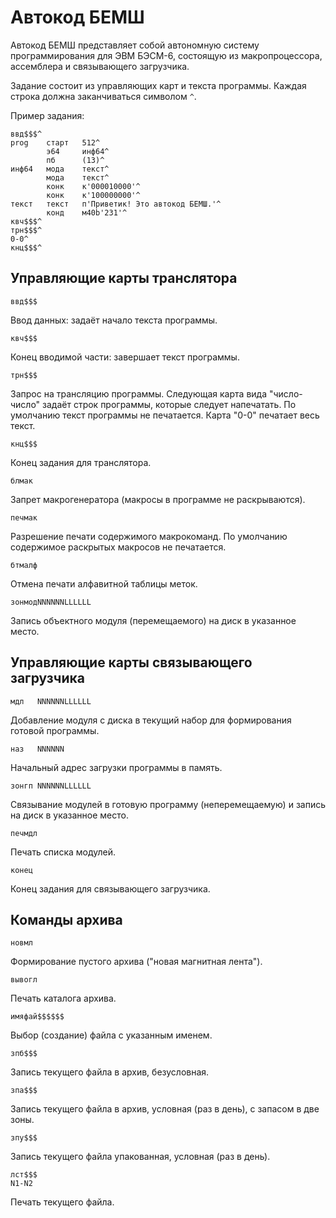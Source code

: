
# Автокод БЕМШ

Автокод БЕМШ представляет собой автономную систему программирования для ЭВМ БЭСМ-6,
состоящую из макропроцессора, ассемблера и связывающего загрузчика.

Задание состоит из управляющих карт и текста программы.
Каждая строка должна заканчиваться символом `^`.

Пример задания:
```
ввд$$$^
prog    старт   512^
        э64     инф64^
        пб      (13)^
инф64   мода    текст^
        мода    текст^
        конк    к'000010000'^
        конк    к'100000000'^
текст   текст   п'Приветик! Это автокод БЕМШ.'^
        конд    м40b'231'^
квч$$$^
трн$$$^
0-0^
кнц$$$^
```

## Управляющие карты транслятора
```
ввд$$$
```
Ввод данных: задаёт начало текста программы.
```
квч$$$
```
Конец вводимой части: завершает текст программы.
```
трн$$$
```
Запрос на трансляцию программы. Следующая карта вида "число-число" задаёт
строк программы, которые следует напечатать. По умолчанию текст программы не печатается.
Карта "0-0" печатает весь текст.
```
кнц$$$
```
Конец задания для транслятора.
```
блмак
```
Запрет макрогенератора (макросы в программе не раскрываются).
```
печмак
```
Разрешение печати содержимого макрокоманд.
По умолчанию содержимое раскрытых макросов не печатается.
```
бтмалф
```
Отмена печати алфавитной таблицы меток.
```
зонмодNNNNNNLLLLLL
```
Запись объектного модуля (перемещаемого) на диск в указанное место.


## Управляющие карты связывающего загрузчика
```
мдл   NNNNNNLLLLLL
```
Добавление модуля с диска в текущий набор для формирования готовой программы.
```
наз   NNNNNN
```
Начальный адрес загрузки программы в память.
```
зонгп NNNNNNLLLLLL
```
Связывание модулей в готовую программу (неперемещаемую) и запись на диск в указанное место.
```
печмдл
```
Печать списка модулей.
```
конец
```
Конец задания для связывающего загрузчика.


## Команды архива
```
новмл
```
Формирование пустого архива ("новая магнитная лента").
```
вывогл
```
Печать каталога архива.
```
имяфай$$$$$$
```
Выбор (создание) файла с указанным именем.
```
зпб$$$
```
Запись текущего файла в архив, безусловная.
```
зпа$$$
```
Запись текущего файла в архив, условная (раз в день), с запасом в две зоны.
```
зпу$$$
```
Запись текущего файла упакованная, условная (раз в день).
```
лст$$$
N1-N2
```
Печать текущего файла.
